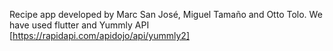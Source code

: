 Recipe app developed by Marc San José, Miguel Tamaño and Otto Tolo.
We have used flutter and Yummly API [https://rapidapi.com/apidojo/api/yummly2]
